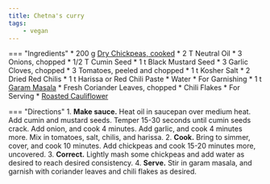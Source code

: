 ```yaml
---
title: Chetna's curry
tags:
    - vegan
---
```

=== "Ingredients"
    * 200 g [Dry Chickpeas, cooked](../legumes/beans/index.md)
    * 2 T Neutral Oil
    * 3 Onions, chopped
    * 1/2 T Cumin Seed
    * 1 t Black Mustard Seed
    * 3 Garlic Cloves, chopped
    * 3 Tomatoes, peeled and chopped
    * 1 t Kosher Salt
    * 2 Dried Red Chilis
    * 1 t Harissa or Red Chili Paste
    * Water
    * For Garnishing
        * 1 t [Garam Masala](../seasonings/spice-blends/garam-masala.md)
        * Fresh Coriander Leaves, chopped
        * Chili Flakes
    * For Serving
        * [Roasted Cauliflower](../vegetables/oven-roasted-vegetables/oven-roasted-cauliflower.md)

=== "Directions"
    1. **Make sauce.** Heat oil in saucepan over medium heat. Add cumin and mustard seeds. Temper 15-30 seconds until cumin seeds crack. Add onion, and cook 4 minutes. Add garlic, and cook 4 minutes more. Mix in tomatoes, salt, chilis, and harissa.
    2. **Cook.** Bring to simmer, cover, and cook 10 minutes. Add chickpeas and cook 15-20 minutes more, uncovered.
    3. **Correct.** Lightly mash some chickpeas and add water as desired to reach desired consistency.
    4. **Serve.** Stir in garam masala, and garnish with coriander leaves and chili flakes as desired.

[^makan]:
    Makan, Chetna.
    ["Roast Cauliflower Chickpea Curry."](https://chetnamakan.co.uk/roast-cauliflower-chickpea-curry/)
    chetnamakan.co.uk.
